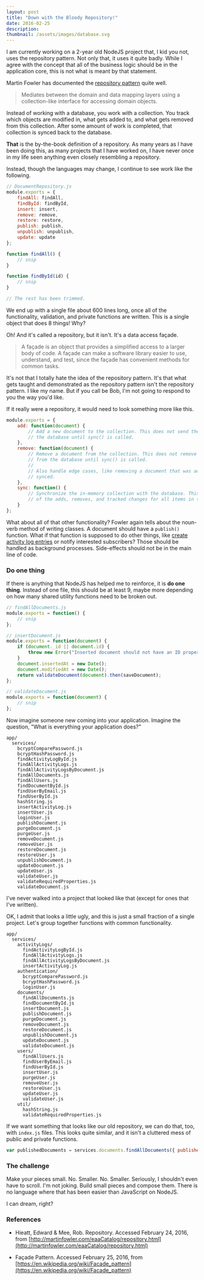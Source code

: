 ```yaml
---
layout: post
title: "Down with the Bloody Repository!"
date: 2016-02-25
description:
thumbnail: /assets/images/database.svg
---
```


I am currently working on a 2-year old NodeJS project that, I kid you not, uses the repository pattern. Not only that, it uses it quite badly. While I agree with the concept that all of the business logic should be in the application core, this is not what is meant by that statement.

Martin Fowler has documented the [repository pattern](http://martinfowler.com/eaaCatalog/repository.html) quite well.

> Mediates between the domain and data mapping layers using a collection-like interface for accessing domain objects.

Instead of working with a database, you work with a collection. You track which objects are modified in, what gets added to, and what gets removed from this collection. After some amount of work is completed, that collection is synced back to the database.

**That** is the by-the-book definition of a repository. As many years as I have been doing this, as many projects that I have worked on, I have never once in my life seen anything even closely resembling a repository.

Instead, though the languages may change, I continue to see work like the following.

```js
// DocumentRepository.js
module.exports = {
    findAll: findAll,
    findById: findById,
    insert: insert,
    remove: remove,
    restore: restore,
    publish: publish,
    unpublish: unpublish,
    update: update
};

function findAll() {
    // snip
}

function findById(id) {
    // snip
}

// The rest has been trimmed.
```

We end up with a single file about 600 lines long, once all of the functionality, validation, and private functions are written. This is a single object that does 8 things! Why?

Oh! And it's called a repository, but it isn't. It's a data access façade.

> A façade is an object that provides a simplified access to a larger body of code. A façade can make a software library easier to use, understand, and test, since the façade has convenient methods for common tasks.

It's not that I totally hate the idea of the repository pattern. It's that what gets taught and demonstrated as the repository pattern isn't the repository pattern. I like my name. But if you call be Bob, I'm not going to respond to you the way you'd like.

If it really were a repository, it would need to look something more like this.

```js
module.exports = {
    add: function(document) {
        // Add a new document to the collection. This does not send the document to
        // the database until sync() is called.
    },
    remove: function(document) {
        // Remove a document from the collection. This does not remove the  document
        // from the database until sync() is called.
        //
        // Also handle edge cases, like removing a document that was added but never
        // synced.
    },
    sync: function() {
        // Synchronize the in-memory collection with the database. This includes all
        // of the adds, removes, and tracked changes for all items in the collection.
    }
};
```

What about all of that other functionality? Fowler again tells about the noun-verb method of writing classes. A document should have a `publish()` function. What if that function is supposed to do other things, like [create activity log entries](/2016/02/24/capturing-database-metadata) or notify interested subscribers? Those should be handled as background processes. Side-effects should not be in the main line of code.

### Do one thing

If there is anything that NodeJS has helped me to reinforce, it is **do one thing**. Instead of one file, this should be at least 9, maybe more depending on how many shared utility functions need to be broken out.

```js
// findAllDocuments.js
module.exports = function() {
    // snip
};

// insertDocument.js
module.exports = function(document) {
    if (document._id || document.id) {
        throw new Error("Inserted document should not have an ID property.");
    }
    document.insertedAt = new Date();
    document.modifiedAt = new Date();
    return validateDocument(document).then(saveDocument);
};

// validateDocument.js
module.exports = function(document) {
    // snip
};
```

Now imagine someone new coming into your application. Imagine the question, "What is everything your application does?"

```
app/
  services/
    bcryptComparePassword.js
    bcryptHashPassword.js
    findActivityLogById.js
    findAllActivityLogs.js
    findAllActivityLogsByDocument.js
    findAllDocuments.js
    findAllUsers.js
    findDocumentById.js
    findUserByEmail.js
    findUserById.js
    hashString.js
    insertActivityLog.js
    insertUser.js
    loginUser.js
    publishDocument.js
    purgeDocument.js
    purgeUser.js
    removeDocument.js
    removeUser.js
    restoreDocument.js
    restoreUser.js
    unpublishDocument.js
    updateDocument.js
    updateUser.js
    validateUser.js
    validateRequiredProperties.js
    validateDocument.js
```

I've never walked into a project that looked like that (except for ones that I've written).

OK, I admit that looks a little ugly, and this is just a small fraction of a single project. Let's group together functions with common functionality.

```
app/
  services/
    activityLogs/
      findActivityLogById.js
      findAllActivityLogs.js
      findAllActivityLogsByDocument.js
      insertActivityLog.js
    authentication/
      bcryptComparePassword.js
      bcryptHashPassword.js
      loginUser.js
    documents/
      findAllDocuments.js
      findDocumentById.js
      insertDocument.js
      publishDocument.js
      purgeDocument.js
      removeDocument.js
      restoreDocument.js
      unpublishDocument.js
      updateDocument.js
      validateDocument.js
    users/
      findAllUsers.js
      findUserByEmail.js
      findUserById.js
      insertUser.js
      purgeUser.js
      removeUser.js
      restoreUser.js
      updateUser.js
      validateUser.js
    util/
      hashString.js
      validateRequiredProperties.js
```

If we want something that looks like our old repository, we can do that, too, with `index.js` files. This looks quite similar, and it isn't a cluttered mess of public and private functions.

```js
var publishedDocuments = services.documents.findAllDocuments({ published: true });
```

### The challenge

Make your pieces small. No. Smaller. No. Smaller. Seriously, I shouldn't even have to scroll. I'm not joking. Build small pieces and compose them. There is no language where that has been easier than JavaScript on NodeJS.

I can dream, right?

### References

-   Hieatt, Edward & Mee, Rob. Repository. Accessed February 24, 2016, from [http://martinfowler.com/eaaCatalog/repository.html](http://martinfowler.com/eaaCatalog/repository.html)

-   Façade Pattern. Accessed February 25, 2016, from [https://en.wikipedia.org/wiki/Facade_pattern](https://en.wikipedia.org/wiki/Facade_pattern)
